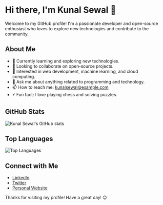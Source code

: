 # Hi there, I'm Kunal Sewal 👋

Welcome to my GitHub profile! I'm a passionate developer and open-source enthusiast who loves to explore new technologies and contribute to the community.

## About Me

- 🌱 Currently learning and exploring new technologies.
- 👯 Looking to collaborate on open-source projects.
- 🤔 Interested in web development, machine learning, and cloud computing.
- 💬 Ask me about anything related to programming and technology.
- 📫 How to reach me: [kunalsewal@example.com](mailto:kunalsewal@example.com)
- ⚡ Fun fact: I love playing chess and solving puzzles.

## GitHub Stats

![Kunal Sewal's GitHub stats](https://github-readme-stats.vercel.app/api?username=KunalSewal&show_icons=true&theme=radical)

## Top Languages

![Top Languages](https://github-readme-stats.vercel.app/api/top-langs/?username=KunalSewal&layout=compact&theme=radical)

## Connect with Me

- [LinkedIn](https://www.linkedin.com/in/kunalsewal)
- [Twitter](https://twitter.com/kunalsewal)
- [Personal Website](https://www.kunalsewal.com)

Thanks for visiting my profile! Have a great day! 😊
